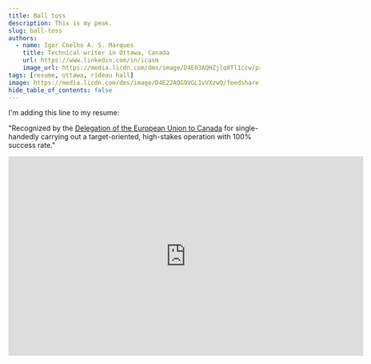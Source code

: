 ```yaml
---
title: Ball toss
description: This is my peak.
slug: ball-toss
authors:
  - name: Igor Coelho A. S. Marques
    title: Technical writer in Ottawa, Canada 
    url: https://www.linkedin.com/in/icasm
    image_url: https://media.licdn.com/dms/image/D4E03AQHZjlq8Tl1ccw/profile-displayphoto-shrink_800_800/0/1705677142126?e=1713398400&v=beta&t=_mzrYXwTu2_-a-Tt-0HKC4utBw9RU3UE5tcg-3wN-gA
tags: [resume, ottawa, rideau hall]
image: https://media.licdn.com/dms/image/D4E22AQG9VGL1vVXzwQ/feedshare-shrink_800/0/1706916642073?e=1710979200&v=beta&t=uUgbVXuMiKHO8PL8nqqS_JCjNw50RtgrxtdycVvV7i8
hide_table_of_contents: false
---
```


I'm adding this line to my resume:

"Recognized by the [Delegation of the European Union to Canada](https://www.linkedin.com/company/eu-canada/?lipi=urn%3Ali%3Apage%3Ad_flagship3_profile_view_base_recent_activity_content_view%3BwS2EpX4HQU%2BhNK17cFT9Uw%3D%3D) for single-handedly carrying out a target-oriented, high-stakes operation with 100% success rate."

<iframe src="https://www.linkedin.com/embed/feed/update/urn:li:ugcPost:7160002337103638528?compact=1" height="399" width="710" frameborder="0" allowfullscreen="" title="Embedded post"></iframe>
